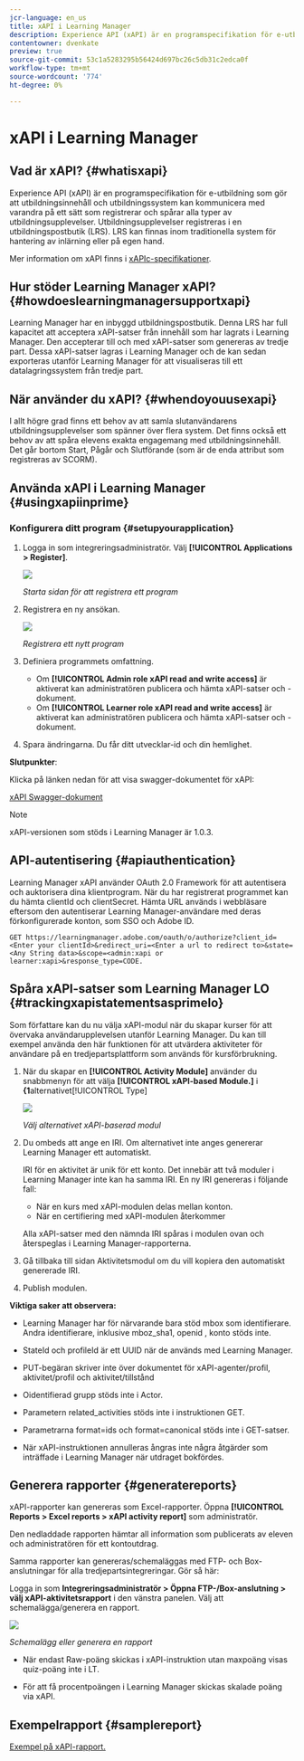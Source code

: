 ```yaml
---
jcr-language: en_us
title: xAPI i Learning Manager
description: Experience API (xAPI) är en programspecifikation för e-utbildning som gör att utbildningsinnehåll och utbildningssystem kan kommunicera med varandra på ett sätt som registrerar och spårar alla typer av utbildningsupplevelser. Utbildningsupplevelser registreras i en utbildningspostbutik (LRS). LRS kan finnas inom traditionella system för hantering av inlärning eller på egen hand.
contentowner: dvenkate
preview: true
source-git-commit: 53c1a5283295b56424d697bc26c5db31c2edca0f
workflow-type: tm+mt
source-wordcount: '774'
ht-degree: 0%

---
```




# xAPI i Learning Manager

## Vad är xAPI? {#whatisxapi}

Experience API (xAPI) är en programspecifikation för e-utbildning som gör att utbildningsinnehåll och utbildningssystem kan kommunicera med varandra på ett sätt som registrerar och spårar alla typer av utbildningsupplevelser. Utbildningsupplevelser registreras i en utbildningspostbutik (LRS). LRS kan finnas inom traditionella system för hantering av inlärning eller på egen hand.

Mer information om xAPI finns i [xAPIc-specifikationer](https://github.com/adlnet/xAPI-Spec).

## Hur stöder Learning Manager xAPI? {#howdoeslearningmanagersupportxapi}

Learning Manager har en inbyggd utbildningspostbutik. Denna LRS har full kapacitet att acceptera xAPI-satser från innehåll som har lagrats i Learning Manager. Den accepterar till och med xAPI-satser som genereras av tredje part. Dessa xAPI-satser lagras i Learning Manager och de kan sedan exporteras utanför Learning Manager för att visualiseras till ett datalagringssystem från tredje part.

## När använder du xAPI? {#whendoyouusexapi}

I allt högre grad finns ett behov av att samla slutanvändarens utbildningsupplevelser som spänner över flera system.  Det finns också ett behov av att spåra elevens exakta engagemang med utbildningsinnehåll. Det går bortom Start, Pågår och Slutförande (som är de enda attribut som registreras av SCORM).

## Använda xAPI i Learning Manager {#usingxapiinprime}

### Konfigurera ditt program {#setupyourapplication}

1. Logga in som integreringsadministratör. Välj **[!UICONTROL Applications > Register]**.

   ![](assets/appregistration.png)

   *Starta sidan för att registrera ett program*

1. Registrera en ny ansökan.

   ![](assets/appregistration.png)

   *Registrera ett nytt program*

1. Definiera programmets omfattning.

   * Om **[!UICONTROL Admin role xAPI read and write access]** är aktiverat kan administratören publicera och hämta xAPI-satser och -dokument.
   * Om **[!UICONTROL Learner role xAPI read and write access]** är aktiverat kan administratören publicera och hämta xAPI-satser och -dokument.

1. Spara ändringarna. Du får ditt utvecklar-id och din hemlighet.

**Slutpunkter**:

Klicka på länken nedan för att visa swagger-dokumentet för xAPI:

[xAPI Swagger-dokument](https://learningmanagereu.adobe.com/docs/primeapi/xapi/)

>[!NOTE]
>
>xAPI-versionen som stöds i Learning Manager är 1.0.3.


## API-autentisering {#apiauthentication}

Learning Manager xAPI använder OAuth 2.0 Framework för att autentisera och auktorisera dina klientprogram. När du har registrerat programmet kan du hämta clientId och clientSecret. Hämta URL används i webbläsare eftersom den autentiserar Learning Manager-användare med deras förkonfigurerade konton, som SSO och Adobe ID.

```
GET https://learningmanager.adobe.com/oauth/o/authorize?client_id=<Enter your clientId>&redirect_uri=<Enter a url to redirect to>&state=<Any String data>&scope=<admin:xapi or learner:xapi>&response_type=CODE.
```

## Spåra xAPI-satser som Learning Manager LO {#trackingxapistatementsasprimelo}

Som författare kan du nu välja xAPI-modul när du skapar kurser för att övervaka användarupplevelsen utanför Learning Manager. Du kan till exempel använda den här funktionen för att utvärdera aktiviteter för användare på en tredjepartsplattform som används för kursförbrukning.

1. När du skapar en **[!UICONTROL Activity Module]** använder du snabbmenyn för att välja **[!UICONTROL xAPI-based Module.]** i **{1**alternativet[!UICONTROL Type]

   ![](assets/xapimodulecreation.png)

   *Välj alternativet xAPI-baserad modul*

1. Du ombeds att ange en IRI. Om alternativet inte anges genererar Learning Manager ett automatiskt.

   IRI för en aktivitet är unik för ett konto. Det innebär att två moduler i Learning Manager inte kan ha samma IRI. En ny IRI genereras i följande fall:

   * När en kurs med xAPI-modulen delas mellan konton.
   * När en certifiering med xAPI-modulen återkommer



   Alla xAPI-satser med den nämnda IRI spåras i modulen ovan och återspeglas i Learning Manager-rapporterna.

1. Gå tillbaka till sidan Aktivitetsmodul om du vill kopiera den automatiskt genererade IRI.
1. Publish modulen.

**Viktiga saker att observera:**

* Learning Manager har för närvarande bara stöd   mbox som identifierare. Andra identifierare, inklusive mboz_sha1, openid , konto stöds inte.

* StateId och profileId är ett UUID när de används med Learning Manager.
* PUT-begäran skriver inte över dokumentet för xAPI-agenter/profil, aktivitet/profil och aktivitet/tillstånd
* Oidentifierad grupp stöds inte i Actor.
* Parametern related_activities stöds inte i instruktionen GET.
* Parametrarna format=ids och format=canonical stöds inte i GET-satser.
* När xAPI-instruktionen annulleras ångras inte några åtgärder som inträffade i Learning Manager när utdraget bokfördes.

## Generera rapporter {#generatereports}

xAPI-rapporter kan genereras som Excel-rapporter. Öppna **[!UICONTROL Reports > Excel reports > xAPI activity report]** som administratör.

Den nedladdade rapporten hämtar all information som publicerats av eleven och administratören för ett kontoutdrag.

Samma rapporter kan genereras/schemaläggas med FTP- och Box-anslutningar för alla tredjepartsintegreringar. Gör så här:

Logga in som **Integreringsadministratör > Öppna FTP-/Box-anslutning > välj xAPI-aktivitetsrapport** i den vänstra panelen. Välj att schemalägga/generera en rapport.

![](assets/xapischedule.png)

*Schemalägg eller generera en rapport*

* När endast Raw-poäng skickas i xAPI-instruktion utan maxpoäng visas quiz-poäng inte i LT.

* För att få procentpoängen i Learning Manager skickas skalade poäng via xAPI.

## Exempelrapport {#samplereport}

[Exempel på xAPI-rapport.](assets/xapireport8842560559890766717csv.zip)
